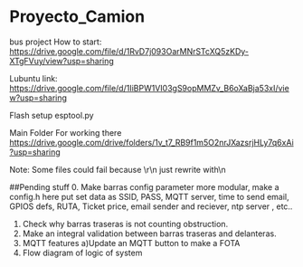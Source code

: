 # Proyecto_Camion
bus project
How to start:
  https://drive.google.com/file/d/1RvD7j093OarMNrSTcXQ5zKDy-XTgFVuy/view?usp=sharing

Lubuntu link:
  https://drive.google.com/file/d/1IiBPW1VI03gS9opMMZv_B6oXaBja53xI/view?usp=sharing

Flash setup
  esptool.py

Main Folder For working there
  https://drive.google.com/drive/folders/1v_t7_RB9f1m5O2nrJXazsrjHLy7q6xAi?usp=sharing

Note: Some files could fail because \r\n just rewrite with\n

##Pending stuff
  0. Make barras config parameter more modular, make a config.h
     here put set data as SSID, PASS, MQTT server, time to send email,
     GPIOS defs, RUTA, Ticket price, email sender and reciever, ntp server , etc..
     
  1. Check why barras traseras is not counting obstruction. 
  2. Make an integral validation between barras traseras and delanteras.
  3. MQTT features
     a)Update an MQTT button to make a FOTA
  4. Flow diagram of logic of system

